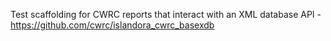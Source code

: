 Test scaffolding for CWRC reports that interact with an XML database API - https://github.com/cwrc/islandora_cwrc_basexdb
